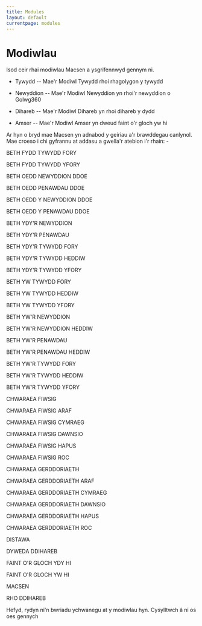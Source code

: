```yaml
---
title: Modules
layout: default
currentpage: modules
---
```


Modiwlau
===

Isod ceir rhai modiwlau Macsen a ysgrifennwyd gennym ni.

- Tywydd -- Mae'r Modiwl Tywydd rhoi rhagolygon y tywydd 

- Newyddion -- Mae'r Modiwl Newyddion yn rhoi'r newyddion o Golwg360

- Dihareb -- Mae'r Modiwl Dihareb yn rhoi dihareb y dydd

- Amser -- Mae'r Modiwl Amser yn dweud faint o'r gloch yw hi

Ar hyn o bryd mae Macsen yn adnabod y geiriau a'r brawddegau canlynol. Mae croeso i chi gyfrannu at addasu a gwella'r atebion i'r rhain: -
  
  BETH FYDD TYWYDD FORY 
  
  BETH FYDD TYWYDD YFORY 
  
  BETH OEDD NEWYDDION DDOE 
  
  BETH OEDD PENAWDAU DDOE 
  
  BETH OEDD Y NEWYDDION DDOE 
  
  BETH OEDD Y PENAWDAU DDOE 
  
  BETH YDY'R NEWYDDION 
  
  BETH YDY'R PENAWDAU 
  
  BETH YDY'R TYWYDD FORY 
  
  BETH YDY'R TYWYDD HEDDIW 
  
  BETH YDY'R TYWYDD YFORY 
  
  BETH YW TYWYDD FORY 
  
  BETH YW TYWYDD HEDDIW 
  
  BETH YW TYWYDD YFORY 
  
  BETH YW'R NEWYDDION 
  
  BETH YW'R NEWYDDION HEDDIW 
  
  BETH YW'R PENAWDAU 
  
  BETH YW'R PENAWDAU HEDDIW 
  
  BETH YW'R TYWYDD FORY 
  
  BETH YW'R TYWYDD HEDDIW 
  
  BETH YW'R TYWYDD YFORY 
  
  CHWARAEA FIWSIG 
  
  CHWARAEA FIWSIG ARAF 
  
  CHWARAEA FIWSIG CYMRAEG 
  
  CHWARAEA FIWSIG DAWNSIO 
  
  CHWARAEA FIWSIG HAPUS 
  
  CHWARAEA FIWSIG ROC 
  
  CHWARAEA GERDDORIAETH 
  
  CHWARAEA GERDDORIAETH ARAF 
  
  CHWARAEA GERDDORIAETH CYMRAEG 
  
  CHWARAEA GERDDORIAETH DAWNSIO 
  
  CHWARAEA GERDDORIAETH HAPUS 
  
  CHWARAEA GERDDORIAETH ROC 
  
  DISTAWA 
  
  DYWEDA DDIHAREB 
  
  FAINT O'R GLOCH YDY HI 
  
  FAINT O'R GLOCH YW HI 
  
  MACSEN 
  
  RHO DDIHAREB 

Hefyd, rydyn ni'n bwriadu ychwanegu at y modiwlau hyn. Cysylltwch â ni os oes gennych 
